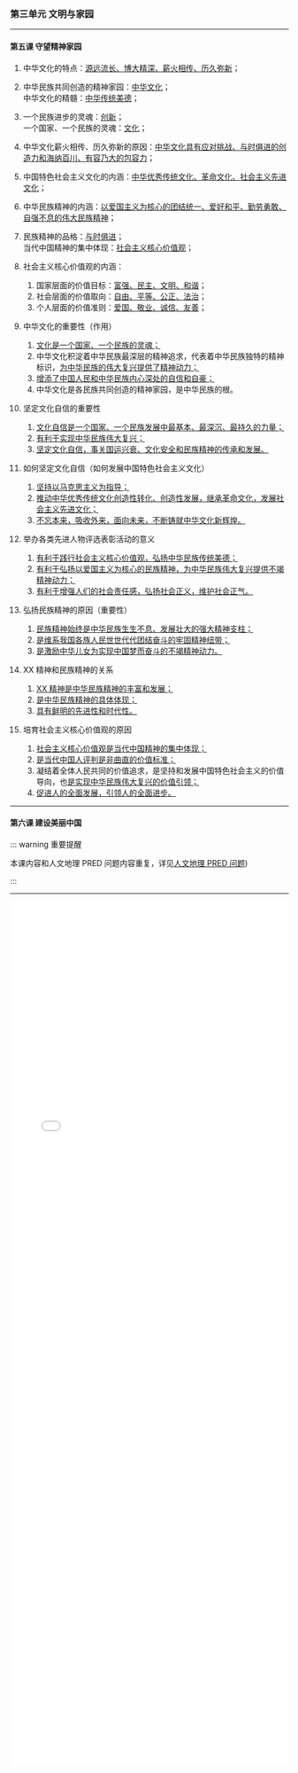 ### 第三单元 文明与家园

---

#### 第五课 守望精神家园

1. 中华文化的特点：<u>源远流长、博大精深、薪火相传、历久弥新</u>；
2. 中华民族共同创造的精神家园：<u>中华文化</u>；<br>
   中华文化的精髓：<u>中华传统美德</u>；
3. 一个民族进步的灵魂：<u>创新</u>；<br>
   一个国家、一个民族的灵魂：<u>文化</u>；
4. 中华文化薪火相传、历久弥新的原因：<u>中华文化具有应对挑战、与时俱进的创造力和海纳百川、有容乃大的包容力</u>；
5. 中国特色社会主义文化的内涵：<u>中华优秀传统文化、革命文化、社会主义先进文化</u>；
6. 中华民族精神的内涵：<u>以爱国主义为核心的团结统一、爱好和平、勤劳勇敢、自强不息的伟大民族精神</u>；
7. 民族精神的品格：<u>与时俱进</u>；<br>
   当代中国精神的集中体现：<u>社会主义核心价值观</u>；
8. 社会主义核心价值观的内涵：

    1. 国家层面的价值目标：<u>富强、民主、文明、和谐</u>；
    2. 社会层面的价值取向：<u>自由、平等、公正、法治</u>；
    3. 个人层面的价值准则：<u>爱国、敬业、诚信、友善</u>；

9. 中华文化的重要性（作用）

    1. <u>文化是一个国家、一个民族的灵魂；</u>
    2. 中华文化积淀着中华民族最深层的精神追求，代表着中华民族独特的精神标识，<u>为中华民族的伟大复兴提供了精神动力；</u>
    3. <u>增添了中国人民和中华民族内心深处的自信和自豪；</u>
    4. 中华文化是各民族共同创造的精神家园，是中华民族的根。

10. 坚定文化自信的重要性

    1. <u>文化自信是一个国家、一个民族发展中最基本、最深沉、最持久的力量；</u>
    2. <u>有利于实现中华民族伟大复兴；</u>
    3. <u>坚定文化自信，事关国运兴衰、文化安全和民族精神的传承和发展。</u>

11. 如何坚定文化自信（如何发展中国特色社会主义文化）

    1. <u>坚持以马克思主义为指导；</u>
    2. <u>推动中华优秀传统文化创造性转化、创造性发展，继承革命文化，发展社会主义先进文化；</u>
    3. <u>不忘本来，吸收外来，面向未来，不断铸就中华文化新辉煌。</u>

12. 举办各类先进人物评选表彰活动的意义

    1. <u>有利于践行社会主义核心价值观，弘扬中华民族传统美德；</u>
    2. <u>有利于弘扬以爱国主义为核心的民族精神，为中华民族伟大复兴提供不竭精神动力；</u>
    3. <u>有利于增强人们的社会责任感，弘扬社会正义，维护社会正气。</u>

13. 弘扬民族精神的原因（重要性）

    1. <u>民族精神始终是中华民族生生不息、发展壮大的强大精神支柱；</u>
    2. <u>是维系我国各族人民世世代代团结奋斗的牢固精神纽带；</u>
    3. <u>是激励中华儿女为实现中国梦而奋斗的不竭精神动力。</u>

14. XX 精神和民族精神的关系

    1. <u>XX 精神是中华民族精神的丰富和发展；</u>
    2. <u>是中华民族精神的具体体现；</u>
    3. <u>具有鲜明的先进性和时代性。</u>

15. 培育社会主义核心价值观的原因

    1. <u>社会主义核心价值观是当代中国精神的集中体现；</u>
    2. <u>是当代中国人评判是非曲直的价值标准；</u>
    3. 凝结着全体人民共同的价值追求，是坚持和发展中国特色社会主义的价值导向，也<u>是实现中华民族伟大复兴的价值引领；</u>
    4. <u>促进人的全面发展，引领人的全面进步。</u>

---

#### 第六课 建设美丽中国

::: warning 重要提醒

本课内容和人文地理 PRED 问题内容重复，详见[人文地理 PRED 问题](/人文地理/第六单元%20共同面对的全球性问题/))

:::

---

<iframe src="/assets/summaries-blank/ml-g91-3-5.pdf" frameborder="0" width="100%" height="40%" type="application/pdf"></iframe>
